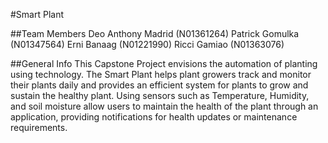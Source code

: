 #Smart Plant

##Team Members
Deo Anthony Madrid (N01361264)
Patrick Gomulka (N01347564)
Erni Banaag (N01221990)
Ricci Gamiao (N01363076)

##General Info
This Capstone Project envisions the automation of planting using technology. 
The Smart Plant helps plant growers track and monitor their plants daily and 
provides an efficient system for plants to grow and sustain the healthy plant. 
Using sensors such as Temperature, Humidity, and soil moisture allow users to 
maintain the health of the plant through an application, providing notifications 
for health updates or maintenance requirements.

